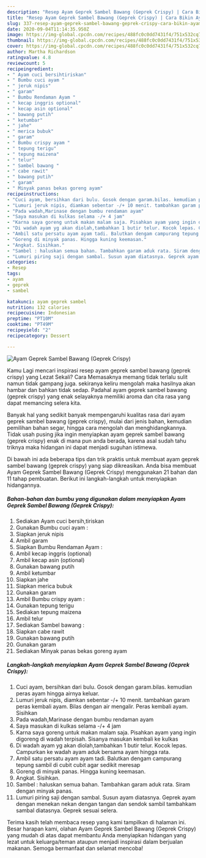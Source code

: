 ```yaml
---
description: "Resep Ayam Geprek Sambel Bawang (Geprek Crispy) | Cara Bikin Ayam Geprek Sambel Bawang (Geprek Crispy) Yang Enak dan Simpel"
title: "Resep Ayam Geprek Sambel Bawang (Geprek Crispy) | Cara Bikin Ayam Geprek Sambel Bawang (Geprek Crispy) Yang Enak dan Simpel"
slug: 337-resep-ayam-geprek-sambel-bawang-geprek-crispy-cara-bikin-ayam-geprek-sambel-bawang-geprek-crispy-yang-enak-dan-simpel
date: 2020-09-04T11:14:35.950Z
image: https://img-global.cpcdn.com/recipes/488fc0c0dd7431f4/751x532cq70/ayam-geprek-sambel-bawang-geprek-crispy-foto-resep-utama.jpg
thumbnail: https://img-global.cpcdn.com/recipes/488fc0c0dd7431f4/751x532cq70/ayam-geprek-sambel-bawang-geprek-crispy-foto-resep-utama.jpg
cover: https://img-global.cpcdn.com/recipes/488fc0c0dd7431f4/751x532cq70/ayam-geprek-sambel-bawang-geprek-crispy-foto-resep-utama.jpg
author: Martha Richardson
ratingvalue: 4.8
reviewcount: 5
recipeingredient:
- " Ayam cuci bersihtiriskan"
- " Bumbu cuci ayam "
- " jeruk nipis"
- " garam"
- " Bumbu Rendaman Ayam "
- " kecap inggris optional"
- " kecap asin optional"
- " bawang putih"
- " ketumbar"
- " jahe"
- " merica bubuk"
- " garam"
- " Bumbu crispy ayam "
- " tepung terigu"
- " tepung maizena"
- " telur"
- " Sambel bawang "
- " cabe rawit"
- " bawang putih"
- " garam"
- " Minyak panas bekas goreng ayam"
recipeinstructions:
- "Cuci ayam, bersihkan dari bulu. Gosok dengan garam.bilas. kemudian peras ayam hingga airnya keluar."
- "Lumuri jeruk nipis, diamkan sebentar -/+ 10 menit. tambahkan garam peras kembali ayam. Bilas dengan air mengalir. Peras kembali ayam. Sisihkan"
- "Pada wadah,Marinase dengan bumbu rendaman ayam"
- "Saya masukan di kulkas selama -/+ 4 jam"
- "Karna saya goreng untuk makan malam saja. Pisahkan ayam yang ingin digoreng di wadah terpisah. Sisanya masukan kembali ke kulkas"
- "Di wadah ayam yg akan diolah,tambahkan 1 butir telur. Kocok lepas. Campurkan ke wadah ayam aduk bersama ayam hingga rata."
- "Ambil satu persatu ayam ayam tadi. Balutkan dengam campurang tepung sambil di cubit cubit agar sedikit meresap"
- "Goreng di minyak panas. Hingga kuning keemasan."
- "Angkat. Sisihkan."
- "Sambel : haluskan semua bahan. Tambahkan garam aduk rata. Siram dengan minyak panas."
- "Lumuri piring saji dengan sambal. Susun ayam diatasnya. Geprek ayam dengan menekan nekan dengan tangan dan sendok sambil tambahkam sambal diatasnya. Geprek sesuai selera."
categories:
- Resep
tags:
- ayam
- geprek
- sambel

katakunci: ayam geprek sambel 
nutrition: 132 calories
recipecuisine: Indonesian
preptime: "PT10M"
cooktime: "PT49M"
recipeyield: "2"
recipecategory: Dessert

---
```



![Ayam Geprek Sambel Bawang (Geprek Crispy)](https://img-global.cpcdn.com/recipes/488fc0c0dd7431f4/751x532cq70/ayam-geprek-sambel-bawang-geprek-crispy-foto-resep-utama.jpg)

Kamu Lagi mencari inspirasi resep ayam geprek sambel bawang (geprek crispy) yang Lezat Sekali? Cara Memasaknya memang tidak terlalu sulit namun tidak gampang juga. sekiranya keliru mengolah maka hasilnya akan hambar dan bahkan tidak sedap. Padahal ayam geprek sambel bawang (geprek crispy) yang enak selayaknya memiliki aroma dan cita rasa yang dapat memancing selera kita.

Banyak hal yang sedikit banyak mempengaruhi kualitas rasa dari ayam geprek sambel bawang (geprek crispy), mulai dari jenis bahan, kemudian pemilihan bahan segar, hingga cara mengolah dan menghidangkannya. Tidak usah pusing jika ingin menyiapkan ayam geprek sambel bawang (geprek crispy) enak di mana pun anda berada, karena asal sudah tahu triknya maka hidangan ini dapat menjadi suguhan istimewa.




Di bawah ini ada beberapa tips dan trik praktis untuk membuat ayam geprek sambel bawang (geprek crispy) yang siap dikreasikan. Anda bisa membuat Ayam Geprek Sambel Bawang (Geprek Crispy) menggunakan 21 bahan dan 11 tahap pembuatan. Berikut ini langkah-langkah untuk menyiapkan hidangannya.

<!--inarticleads1-->

##### Bahan-bahan dan bumbu yang digunakan dalam menyiapkan Ayam Geprek Sambel Bawang (Geprek Crispy):

1. Sediakan  Ayam cuci bersih,tiriskan
1. Gunakan  Bumbu cuci ayam :
1. Siapkan  jeruk nipis
1. Ambil  garam
1. Siapkan  Bumbu Rendaman Ayam :
1. Ambil  kecap inggris (optional)
1. Ambil  kecap asin (optional)
1. Gunakan  bawang putih
1. Ambil  ketumbar
1. Siapkan  jahe
1. Siapkan  merica bubuk
1. Gunakan  garam
1. Ambil  Bumbu crispy ayam :
1. Gunakan  tepung terigu
1. Sediakan  tepung maizena
1. Ambil  telur
1. Sediakan  Sambel bawang :
1. Siapkan  cabe rawit
1. Gunakan  bawang putih
1. Gunakan  garam
1. Sediakan  Minyak panas bekas goreng ayam




<!--inarticleads2-->

##### Langkah-langkah menyiapkan Ayam Geprek Sambel Bawang (Geprek Crispy):

1. Cuci ayam, bersihkan dari bulu. Gosok dengan garam.bilas. kemudian peras ayam hingga airnya keluar.
1. Lumuri jeruk nipis, diamkan sebentar -/+ 10 menit. tambahkan garam peras kembali ayam. Bilas dengan air mengalir. Peras kembali ayam. Sisihkan
1. Pada wadah,Marinase dengan bumbu rendaman ayam
1. Saya masukan di kulkas selama -/+ 4 jam
1. Karna saya goreng untuk makan malam saja. Pisahkan ayam yang ingin digoreng di wadah terpisah. Sisanya masukan kembali ke kulkas
1. Di wadah ayam yg akan diolah,tambahkan 1 butir telur. Kocok lepas. Campurkan ke wadah ayam aduk bersama ayam hingga rata.
1. Ambil satu persatu ayam ayam tadi. Balutkan dengam campurang tepung sambil di cubit cubit agar sedikit meresap
1. Goreng di minyak panas. Hingga kuning keemasan.
1. Angkat. Sisihkan.
1. Sambel : haluskan semua bahan. Tambahkan garam aduk rata. Siram dengan minyak panas.
1. Lumuri piring saji dengan sambal. Susun ayam diatasnya. Geprek ayam dengan menekan nekan dengan tangan dan sendok sambil tambahkam sambal diatasnya. Geprek sesuai selera.




Terima kasih telah membaca resep yang kami tampilkan di halaman ini. Besar harapan kami, olahan Ayam Geprek Sambel Bawang (Geprek Crispy) yang mudah di atas dapat membantu Anda menyiapkan hidangan yang lezat untuk keluarga/teman ataupun menjadi inspirasi dalam berjualan makanan. Semoga bermanfaat dan selamat mencoba!
